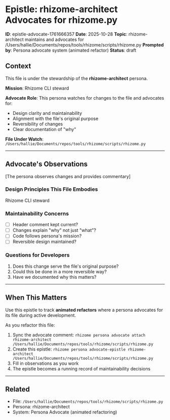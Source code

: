 # Epistle: rhizome-architect Advocates for rhizome.py

**ID**: epistle-advocate-1761666357
**Date**: 2025-10-28
**Topic**: rhizome-architect maintains and advocates for /Users/hallie/Documents/repos/tools/rhizome/scripts/rhizome.py
**Prompted by**: Persona advocate system (animated refactor)
**Status**: draft

## Context

This file is under the stewardship of the **rhizome-architect** persona.

**Mission**: Rhizome CLI steward

**Advocate Role**: This persona watches for changes to the file and advocates for:
- Design clarity and maintainability
- Alignment with the file's original purpose
- Reversibility of changes
- Clear documentation of "why"

**File Under Watch**: `/Users/hallie/Documents/repos/tools/rhizome/scripts/rhizome.py`

---

## Advocate's Observations

[The persona observes changes and provides commentary]

### Design Principles This File Embodies

Rhizome CLI steward

### Maintainability Concerns

- [ ] Header comment kept current?
- [ ] Changes explain "why" not just "what"?
- [ ] Code follows persona's mission?
- [ ] Reversible design maintained?

### Questions for Developers

1. Does this change serve the file's original purpose?
2. Could this be done in a more reversible way?
3. Have we documented why this matters?

---

## When This Matters

Use this epistle to track **animated refactors** where a persona advocates for its file
during active development.

As you refactor this file:
1. Sync the advocate comment: `rhizome persona advocate attach rhizome-architect /Users/hallie/Documents/repos/tools/rhizome/scripts/rhizome.py`
2. Create this epistle: `rhizome persona advocate-epistle rhizome-architect /Users/hallie/Documents/repos/tools/rhizome/scripts/rhizome.py`
3. Fill in observations as you work
4. The epistle becomes a running record of maintainability decisions

---

## Related

- File: `/Users/hallie/Documents/repos/tools/rhizome/scripts/rhizome.py`
- Persona: rhizome-architect
- System: Persona Advocate (animated refactoring)
